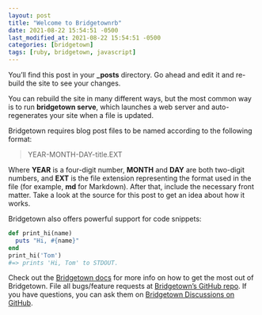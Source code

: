 ```yaml
---
layout: post
title: "Welcome to Bridgetownrb"
date: 2021-08-22 15:54:51 -0500
last_modified_at: 2021-08-22 15:54:51 -0500
categories: [bridgetown]
tags: [ruby, bridgetown, javascript]
---
```


You’ll find this post in your **\_posts** directory.
Go ahead and edit it and re-build the site to see your changes.

You can rebuild the site in many different ways, but the most common way is to run **bridgetown serve**, which launches a web server and auto-regenerates your site when a file is updated.

Bridgetown requires blog post files to be named according to the following format:

> YEAR-MONTH-DAY-title.EXT

Where **YEAR** is a four-digit number, **MONTH** and **DAY** are both two-digit numbers, and **EXT** is the file extension representing the format used in the file (for example, **md** for Markdown). After that, include the necessary front matter. Take a look at the source for this post to get an idea about how it works.

Bridgetown also offers powerful support for code snippets:

```ruby
def print_hi(name)
  puts "Hi, #{name}"
end
print_hi('Tom')
#=> prints 'Hi, Tom' to STDOUT.
```

Check out the [Bridgetown docs](https://bridgetownrb.com/docs/) for more info on how to get the most out of Bridgetown. File all bugs/feature requests at [Bridgetown’s GitHub repo](https://github.com/bridgetownrb/bridgetown). If you have questions, you can ask them on [Bridgetown Discussions on GitHub](https://github.com/bridgetownrb/bridgetown/discussions).
